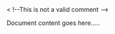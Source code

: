 <!DOCTYPE html>
<html>
<head>
<title>Invalid Comment Example</title>
</head>
<body>
< !--This is not a valid comment -->
<p>Document content goes here.....</p>
</body>
</html>
